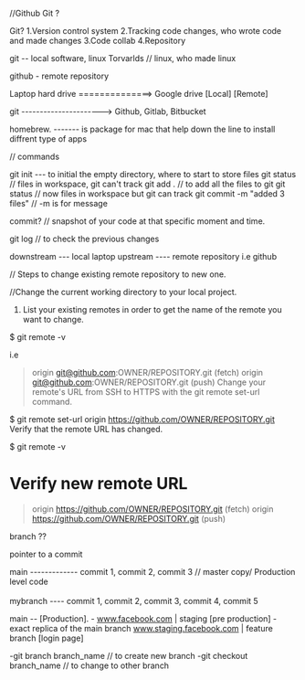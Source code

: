 //Github Git ?

Git?
1.Version control system
2.Tracking code changes, who wrote code and made changes
3.Code collab
4.Repository

git --  local software, linux Torvarlds // linux, who made linux

github - remote repository

Laptop hard drive ==============> Google drive
[Local]                             [Remote]

git  ----------------------> Github, Gitlab, Bitbucket

homebrew.  ------- is package for mac that help down the line to install diffrent type of apps


// commands

git init --- to initial the empty directory, where to start to store files
git status // files in workspace, git can't track
git add . // to add all the files to git
git status // now files in workspace but git can track
git commit -m "added 3 files" // -m is for message

commit? // snapshot of your code at that specific moment and time.

git log // to check the previous changes

downstream --- local laptop
upstream ---- remote repository i.e github


// Steps to change existing remote repository to new one.

//Change the current working directory to your local project.

1. List your existing remotes in order to get the name of the remote you want to change.

$ git remote -v

i.e 
> origin  git@github.com:OWNER/REPOSITORY.git (fetch)
> origin  git@github.com:OWNER/REPOSITORY.git (push)
Change your remote's URL from SSH to HTTPS with the git remote set-url command.

$ git remote set-url origin https://github.com/OWNER/REPOSITORY.git
Verify that the remote URL has changed.

$ git remote -v
# Verify new remote URL
> origin  https://github.com/OWNER/REPOSITORY.git (fetch)
> origin  https://github.com/OWNER/REPOSITORY.git (push)

branch ??

pointer to a commit


main  ------------- commit 1, commit 2, commit 3 // master copy/ Production level code
\
\
mybranch ---- commit 1, commit 2, commit 3, commit 4, commit 5


main  -- [Production]. - www.facebook.com
|
staging [pre production] -  exact replica of the main branch www.staging.facebook.com
|
feature branch [login page]


-git branch branch_name // to create new branch
-git checkout branch_name // to change to other branch
